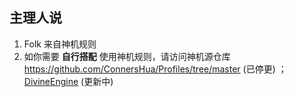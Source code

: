 ## 主理人说
1. Folk 来自神机规则
3. 如你需要 **自行搭配** 使用神机规则，请访问神机源仓库 https://github.com/ConnersHua/Profiles/tree/master (已停更) ；[DivineEngine](https://github.com/DivineEngine) (更新中)
